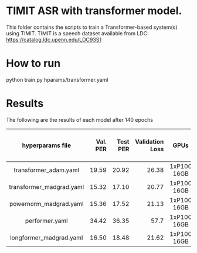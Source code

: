 # TIMIT ASR with transformer model.
This folder contains the scripts to train a Transformer-based system(s) using TIMIT.
TIMIT is a speech dataset available from LDC: https://catalog.ldc.upenn.edu/LDC93S1

# How to run
python train.py hparams/transformer.yaml

# Results
The following are the results of each model after 140 epochs

| hyperparams file | Val. PER | Test PER | Validation Loss | GPUs | Training Time per epoch | Results at Epoch |
|:---------------------------:| -----:| -----:| --------:|:-----------:|:-----------:|:-----------:|
| transformer_adam.yaml |  19.59 | 20.92 | 26.38 | 1xP100 16GB | 47 sec| 107 |
| transformer_madgrad.yaml |  15.32 | 17.10 | 20.77 | 1xP100 16GB | 47 sec| 140 |
| powernorm_madgrad.yaml |  15.36 | 17.52 | 21.13 | 1xP100 16GB | 1 min 3 sec| 130 |
| performer.yaml | 34.42 | 36.35 | 57.7 | 1xP100 16GB | 2 min 25 sec | 110 |
| longformer_madgrad.yaml |  16.50 | 18.48 | 21.62 | 1xP100 16GB | 59 sec| 120 |
